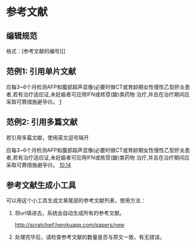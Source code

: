 # 参考文献


## 编辑规范


格式：[参考文献的编号][]


## 范例1: 引用单片文献


应每3~6个月检测AFP和腹部超声显像(必要时做CT或育龄期女性慢性乙型肝炎患者,若有治疗适应证,未妊娠者可应用IFN或核苷(酸)类药物 治疗,并且在治疗期间应采取可靠措施避孕(I)。 [1][]

	
[1]: 娜娜是我的好朋友
[10]: 赵栋是我的好朋友
[14]: 孙如泉是我的好朋友



## 范例2: 引用多篇文献

若引用多篇文献，使用英文逗号隔开

应每3~6个月检测AFP和腹部超声显像(必要时做CT或育龄期女性慢性乙型肝炎患者,若有治疗适应证,未妊娠者可应用IFN或核苷(酸)类药物 治疗,并且在治疗期间应采取可靠措施避孕(I)。 [10][],[14][]



[1]: 娜娜是我的好朋友
[10]: 赵栋是我的好朋友
[14]: 孙如泉是我的好朋友



## 参考文献生成小工具

可以用这个小工具生成文章尾部的参考文献列表，使用方法：

1. 将url填进去，系统会自动生成所有的参考文献。

	http://scratchwf.herokuapp.com/papers/new

2. 处理完毕后，请检查参考文献的数量是否与原文一致，有无错误。